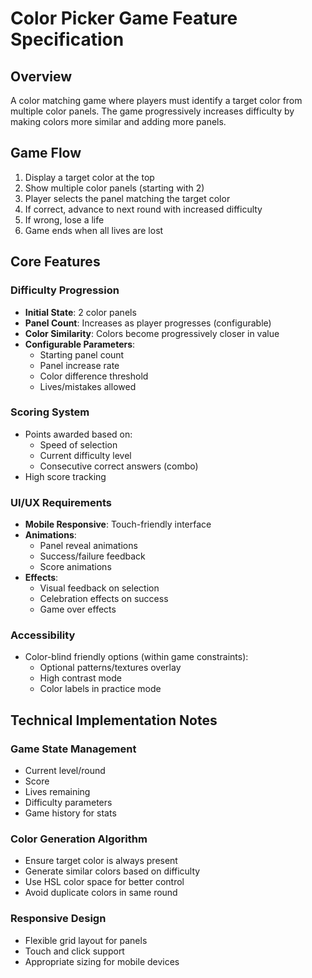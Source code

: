 # Color Picker Game Feature Specification

## Overview
A color matching game where players must identify a target color from multiple color panels. The game progressively increases difficulty by making colors more similar and adding more panels.

## Game Flow
1. Display a target color at the top
2. Show multiple color panels (starting with 2)
3. Player selects the panel matching the target color
4. If correct, advance to next round with increased difficulty
5. If wrong, lose a life
6. Game ends when all lives are lost

## Core Features

### Difficulty Progression
- **Initial State**: 2 color panels
- **Panel Count**: Increases as player progresses (configurable)
- **Color Similarity**: Colors become progressively closer in value
- **Configurable Parameters**:
  - Starting panel count
  - Panel increase rate
  - Color difference threshold
  - Lives/mistakes allowed

### Scoring System
- Points awarded based on:
  - Speed of selection
  - Current difficulty level
  - Consecutive correct answers (combo)
- High score tracking

### UI/UX Requirements
- **Mobile Responsive**: Touch-friendly interface
- **Animations**: 
  - Panel reveal animations
  - Success/failure feedback
  - Score animations
- **Effects**:
  - Visual feedback on selection
  - Celebration effects on success
  - Game over effects

### Accessibility
- Color-blind friendly options (within game constraints):
  - Optional patterns/textures overlay
  - High contrast mode
  - Color labels in practice mode

## Technical Implementation Notes

### Game State Management
- Current level/round
- Score
- Lives remaining
- Difficulty parameters
- Game history for stats

### Color Generation Algorithm
- Ensure target color is always present
- Generate similar colors based on difficulty
- Use HSL color space for better control
- Avoid duplicate colors in same round

### Responsive Design
- Flexible grid layout for panels
- Touch and click support
- Appropriate sizing for mobile devices